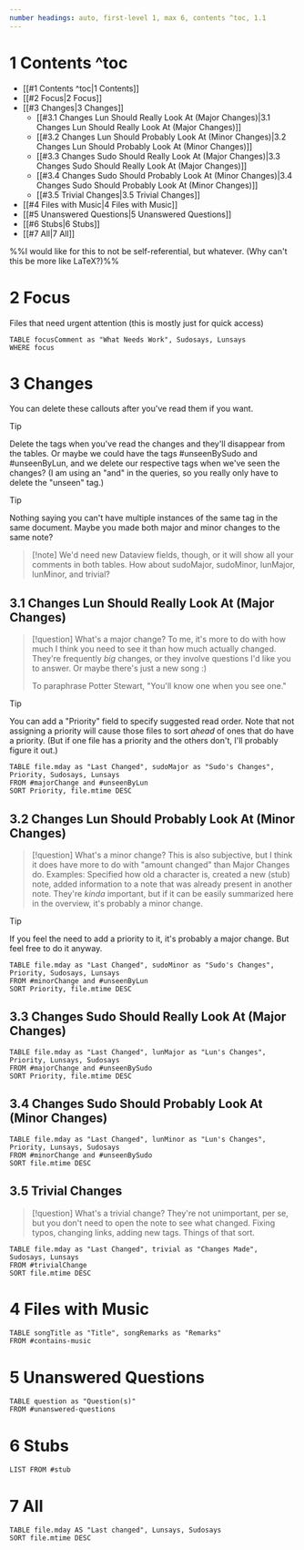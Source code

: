 ```yaml
---
number headings: auto, first-level 1, max 6, contents ^toc, 1.1
---
```


# 1 Contents ^toc

- [[#1 Contents ^toc|1 Contents]]
- [[#2 Focus|2 Focus]]
- [[#3 Changes|3 Changes]]
	- [[#3.1 Changes Lun Should Really Look At (Major Changes)|3.1 Changes Lun Should Really Look At (Major Changes)]]
	- [[#3.2 Changes Lun Should Probably Look At (Minor Changes)|3.2 Changes Lun Should Probably Look At (Minor Changes)]]
	- [[#3.3 Changes Sudo Should Really Look At (Major Changes)|3.3 Changes Sudo Should Really Look At (Major Changes)]]
	- [[#3.4 Changes Sudo Should Probably Look At (Minor Changes)|3.4 Changes Sudo Should Probably Look At (Minor Changes)]]
	- [[#3.5 Trivial Changes|3.5 Trivial Changes]]
- [[#4 Files with Music|4 Files with Music]]
- [[#5 Unanswered Questions|5 Unanswered Questions]]
- [[#6 Stubs|6 Stubs]]
- [[#7 All|7 All]]

%%I would like for this to not be self-referential, but whatever. (Why can't this be more like LaTeX?)%%

# 2 Focus
Files that need urgent attention (this is mostly just for quick access)
```dataview
TABLE focusComment as "What Needs Work", Sudosays, Lunsays
WHERE focus
```

# 3 Changes
You can delete these callouts after you've read them if you want.
>[!tip]
>Delete the tags when you've read the changes and they'll disappear from the tables. Or maybe we could have the tags #unseenBySudo and #unseenByLun, and we delete our respective tags when we've seen the changes? (I am using an "and" in the queries, so you really only have to delete the "unseen" tag.)

>[!tip]
>Nothing saying you can't have multiple instances of the same tag in the same document. Maybe you made both major and minor changes to the same note?
>>[!note] We'd need new Dataview fields, though, or it will show all your comments in both tables.
>>How about sudoMajor, sudoMinor, lunMajor,  lunMinor, and trivial?

## 3.1 Changes Lun Should Really Look At (Major Changes)
>[!question] What's a major change?
>To me, it's more to do with how much I think you need to see it than how much actually changed. They're frequently *big* changes, or they involve questions I'd like you to answer. Or maybe there's just a new song :)
>
>To paraphrase Potter Stewart, "You'll know one when you see one."

>[!tip]
>You can add a "Priority" field to specify suggested read order. Note that not assigning a priority will cause those files to sort *ahead* of ones that do have a priority. (But if one file has a priority and the others don't, I'll probably figure it out.)

```dataview
TABLE file.mday as "Last Changed", sudoMajor as "Sudo's Changes", Priority, Sudosays, Lunsays
FROM #majorChange and #unseenByLun
SORT Priority, file.mtime DESC
```

## 3.2 Changes Lun Should Probably Look At (Minor Changes)
>[!question] What's a minor change?
>This is also subjective, but I think it does have more to do with "amount changed" than Major Changes do. Examples: Specified how old a character is, created a new (stub) note, added information to a note that was already present in another note. They're *kinda* important, but if it can be easily summarized here in the overview, it's probably a minor change.

>[!tip]
>If you feel the need to add a priority to it, it's probably a major change. But feel free to do it anyway.

```dataview
TABLE file.mday as "Last Changed", sudoMinor as "Sudo's Changes", Priority, Sudosays, Lunsays
FROM #minorChange and #unseenByLun 
SORT Priority, file.mtime DESC
```

## 3.3 Changes Sudo Should Really Look At (Major Changes)
```dataview
TABLE file.mday as "Last Changed", lunMajor as "Lun's Changes", Priority, Lunsays, Sudosays
FROM #majorChange and #unseenBySudo 
SORT Priority, file.mtime DESC
```

## 3.4 Changes Sudo Should Probably Look At (Minor Changes)
```dataview
TABLE file.mday as "Last Changed", lunMinor as "Lun's Changes", Priority, Lunsays, Sudosays
FROM #minorChange and #unseenBySudo 
SORT file.mtime DESC
```

## 3.5 Trivial Changes
>[!question] What's a trivial change?
>They're not unimportant, per se, but you don't need to open the note to see what changed. Fixing typos, changing links, adding new tags. Things of that sort.

```dataview
TABLE file.mday as "Last Changed", trivial as "Changes Made", Sudosays, Lunsays
FROM #trivialChange 
SORT file.mtime DESC
```

# 4 Files with Music
```dataview
TABLE songTitle as "Title", songRemarks as "Remarks"
FROM #contains-music 
```

# 5 Unanswered Questions
```dataview
TABLE question as "Question(s)"
FROM #unanswered-questions 
```

# 6 Stubs
```dataview
LIST FROM #stub 
```
# 7 All
```dataview
TABLE file.mday AS "Last changed", Lunsays, Sudosays
SORT file.mtime DESC
```